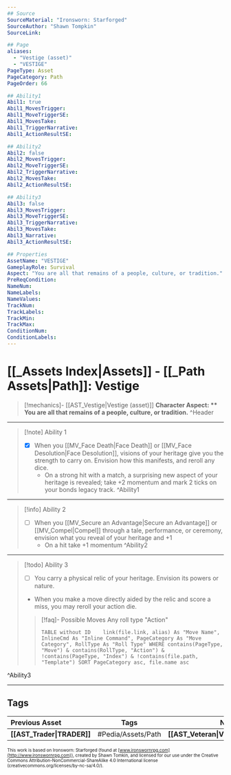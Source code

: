 ```yaml
---
## Source
SourceMaterial: "Ironsworn: Starforged"
SourceAuthor: "Shawn Tompkin"
SourceLink: 

## Page
aliases:
  - "Vestige (asset)"
  - "VESTIGE"
PageType: Asset
PageCategory: Path
PageOrder: 66

## Ability1
Abil1: true
Abil1_MovesTrigger:
Abil1_MoveTriggerSE:
Abil1_MovesTake:
Abil1_TriggerNarrative:
Abil1_ActionResultSE:

## Ability2
Abil2: false
Abil2_MovesTrigger:
Abil2_MoveTriggerSE:
Abil2_TriggerNarrative:
Abil2_MovesTake:
Abil2_ActionResultSE:

## Ability3
Abil3: false
Abil3_MovesTrigger:
Abil3_MoveTriggerSE:
Abil3_TriggerNarrative:
Abil3_MovesTake:
Abil3_Narrative:
Abil3_ActionResultSE:

## Properties
AssetName: "VESTIGE"
GameplayRole: Survival
Aspect: "You are all that remains of a people, culture, or tradition."
PreReqCondition: 
NameNum:
NameLabels:
NameValues:
TrackNum:
TrackLabels:
TrackMin:
TrackMax:
ConditionNum:
ConditionLabels:
---
```

# [[_Assets Index|Assets]] - [[_Path Assets|Path]]: Vestige
> [!mechanics]- [[AST_Vestige|Vestige (asset)]]
> **Character Aspect: ** You are all that remains of a people, culture, or tradition.**
^Header
___
> [!note] Ability 1
> - [x] When you [[MV_Face Death|Face Death]] or [[MV_Face Desolution|Face Desolution]], visions of your heritage give you the strength to carry on. Envision how this manifests, and reroll any dice. 
> 	- On a strong hit with a match, a surprising new aspect of your heritage is revealed; take +2 momentum and mark 2 ticks on your bonds legacy track.
^Ability1
___
> [!info] Ability 2
> - [ ] When you [[MV_Secure an Advantage|Secure an Advantage]] or [[MV_Compel|Compel]] through a tale, performance, or ceremony, envision what you reveal of your heritage and +1 
> 	- On a hit take +1 momentum
^Ability2
___
> [!todo] Ability 3
> - [ ] You carry a physical relic of your heritage. Envision its powers or nature. 
> - When you make a move directly aided by the relic and score a miss, you may reroll your action die.
> > [!faq]- Possible Moves
> > Any roll type "Action"
> > ```dataview 
> > TABLE without ID	link(file.link, alias) As "Move Name", InlineCmd As "Inline Command", PageCategory As "Move Category", RollType As "Roll Type" WHERE contains(PageType, "Move") & contains(RollType, "Action") & !contains(PageType, "Index") & !contains(file.path, "Template") SORT PageCategory asc, file.name asc
> > ```
^Ability3
___

## Tags
| Previous Asset| Tags | Next Asset |
|:--- |:---:| ---:|
| **[[AST_Trader\|TRADER]]** | #Pedia/Assets/Path | **[[AST_Veteran\|VETERAN]]** |

<font size=-2>This work is based on Ironsworn: Starforged (found at [www.ironswornrpg.com](http://www.ironswornrpg.com)), created by Shawn Tomkin, and licensed for our use under the Creative Commons Attribution-NonCommercial-ShareAlike 4.0 International license  (creativecommons.org/licenses/by-nc-sa/4.0/).</font>